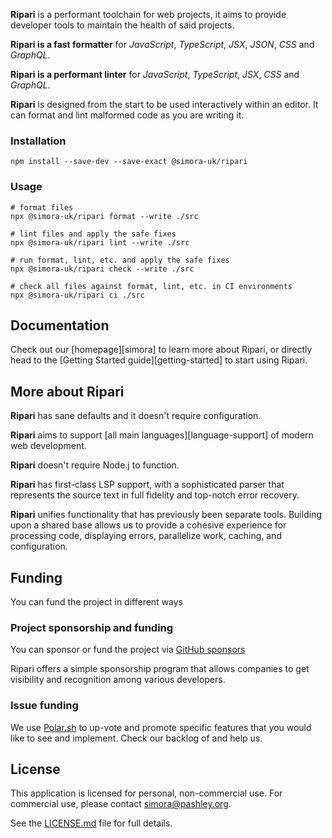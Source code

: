 **Ripari** is a performant toolchain for web projects, it aims to provide developer tools to maintain the health of said projects.

**Ripari is a fast formatter** for _JavaScript_, _TypeScript_, _JSX_, _JSON_, _CSS_ and _GraphQL_.

**Ripari is a performant linter** for _JavaScript_, _TypeScript_, _JSX_, _CSS_ and _GraphQL_.

**Ripari** is designed from the start to be used interactively within an editor.
It can format and lint malformed code as you are writing it.

### Installation

```shell
npm install --save-dev --save-exact @simora-uk/ripari
```

### Usage

```shell
# format files
npx @simora-uk/ripari format --write ./src

# lint files and apply the safe fixes
npx @simora-uk/ripari lint --write ./src

# run format, lint, etc. and apply the safe fixes
npx @simora-uk/ripari check --write ./src

# check all files against format, lint, etc. in CI environments
npx @simora-uk/ripari ci ./src
```

## Documentation

Check out our [homepage][simora] to learn more about Ripari,
or directly head to the [Getting Started guide][getting-started] to start using Ripari.

## More about Ripari

**Ripari** has sane defaults and it doesn't require configuration.

**Ripari** aims to support [all main languages][language-support] of modern web development.

**Ripari** doesn't require Node.j to function.

**Ripari** has first-class LSP support, with a sophisticated parser that represents the source text in full fidelity and top-notch error recovery.

**Ripari** unifies functionality that has previously been separate tools. Building upon a shared base allows us to provide a cohesive experience for processing code, displaying errors, parallelize work, caching, and configuration.

## Funding

You can fund the project in different ways

### Project sponsorship and funding

You can sponsor or fund the project via [GitHub sponsors](https://github.com/sponsors/simeonpashley)

Ripari offers a simple sponsorship program that allows companies to get visibility and recognition among various developers.

### Issue funding

We use [Polar.sh](https://polar.sh/simora-uk/issues) to up-vote and promote specific features that you would like to see and implement. Check our backlog of  and help us.

## License

This application is licensed for personal, non-commercial use. For commercial use, please contact [simora@pashley.org](mailto:simora@pashley.org).

See the [LICENSE.md](./LICENSE.md) file for full details.
